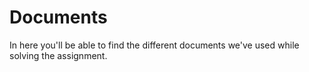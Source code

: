 # Documents

In here you'll be able to find the different documents we've used while solving the assignment.
